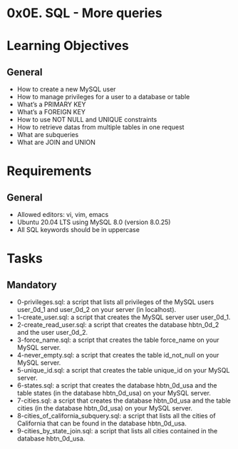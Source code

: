 # 0x0E. SQL - More queries

# Learning Objectives
## General
- How to create a new MySQL user
- How to manage privileges for a user to a database or table
- What’s a PRIMARY KEY
- What’s a FOREIGN KEY
- How to use NOT NULL and UNIQUE constraints
- How to retrieve datas from multiple tables in one request
- What are subqueries
- What are JOIN and UNION


# Requirements
## General
- Allowed editors: vi, vim, emacs
- Ubuntu 20.04 LTS using MySQL 8.0 (version 8.0.25)
- All SQL keywords should be in uppercase

# Tasks
## Mandatory
- 0-privileges.sql: a script that lists all privileges of the MySQL users user_0d_1 and user_0d_2 on your server (in localhost). 
- 1-create_user.sql: a script that creates the MySQL server user user_0d_1.
- 2-create_read_user.sql: a script that creates the database hbtn_0d_2 and the user user_0d_2.
- 3-force_name.sql: a script that creates the table force_name on your MySQL server.
- 4-never_empty.sql: a script that creates the table id_not_null on your MySQL server.
- 5-unique_id.sql: a script that creates the table unique_id on your MySQL server.
- 6-states.sql:  a script that creates the database hbtn_0d_usa and the table states (in the database hbtn_0d_usa) on your MySQL server.
- 7-cities.sql: a script that creates the database hbtn_0d_usa and the table cities (in the database hbtn_0d_usa) on your MySQL server.
- 8-cities_of_california_subquery.sql: a script that lists all the cities of California that can be found in the database hbtn_0d_usa.
- 9-cities_by_state_join.sql: a script that lists all cities contained in the database hbtn_0d_usa.
